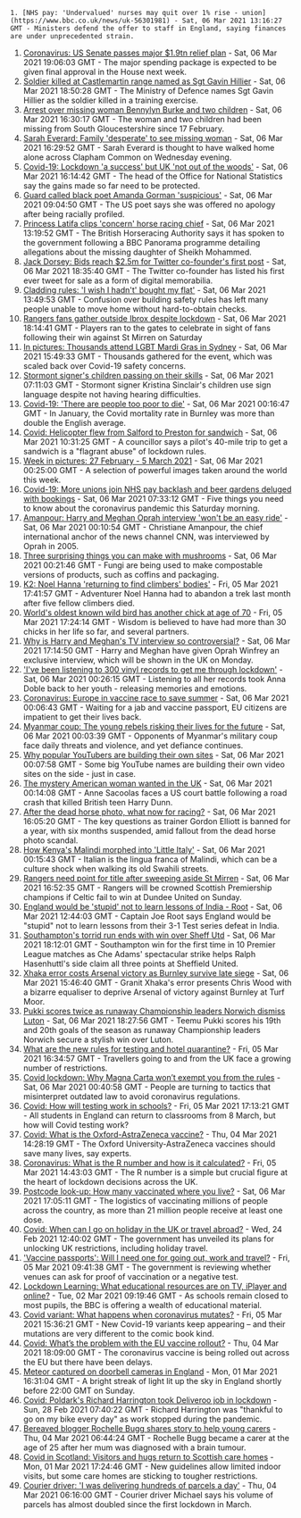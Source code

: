 
    1. [NHS pay: 'Undervalued' nurses may quit over 1% rise - union](https://www.bbc.co.uk/news/uk-56301981) - Sat, 06 Mar 2021 13:16:27 GMT - Ministers defend the offer to staff in England, saying finances are under unprecedented strain.
1. [Coronavirus: US Senate passes major $1.9tn relief plan](https://www.bbc.co.uk/news/world-us-canada-56307889) - Sat, 06 Mar 2021 19:06:03 GMT - The major spending package is expected to be given final approval in the House next week.
1. [Soldier killed at Castlemartin range named as Sgt Gavin Hillier](https://www.bbc.co.uk/news/uk-wales-56304979) - Sat, 06 Mar 2021 18:50:28 GMT - The Ministry of Defence names Sgt Gavin Hillier as the soldier killed in a training exercise.
1. [Arrest over missing woman Bennylyn Burke and two children](https://www.bbc.co.uk/news/uk-scotland-56304839) - Sat, 06 Mar 2021 16:30:17 GMT - The woman and two children had been missing from South Gloucestershire since 17 February.
1. [Sarah Everard: Family 'desperate' to see missing woman](https://www.bbc.co.uk/news/uk-england-london-56307038) - Sat, 06 Mar 2021 16:29:52 GMT - Sarah Everard is thought to have walked home alone across Clapham Common on Wednesday evening.
1. [Covid-19: Lockdown 'a success' but UK 'not out of the woods'](https://www.bbc.co.uk/news/uk-56306105) - Sat, 06 Mar 2021 16:14:42 GMT - The head of the Office for National Statistics say the gains made so far need to be protected.
1. [Guard called black poet Amanda Gorman 'suspicious'](https://www.bbc.co.uk/news/world-us-canada-56304235) - Sat, 06 Mar 2021 09:04:50 GMT - The US poet says she was offered no apology after being racially profiled.
1. [Princess Latifa clips 'concern' horse racing chief](https://www.bbc.co.uk/sport/horse-racing/56304866) - Sat, 06 Mar 2021 13:19:52 GMT - The British Horseracing Authority says it has spoken to the government following a BBC Panorama programme detailing allegations about the missing daughter of Sheikh Mohammed.
1. [Jack Dorsey: Bids reach $2.5m for Twitter co-founder's first post](https://www.bbc.co.uk/news/world-us-canada-56307153) - Sat, 06 Mar 2021 18:35:40 GMT - The Twitter co-founder has listed his first ever tweet for sale as a form of digital memorabilia.
1. [Cladding rules: 'I wish I hadn't' bought my flat'](https://www.bbc.co.uk/news/business-56298878) - Sat, 06 Mar 2021 13:49:53 GMT - Confusion over building safety rules has left many people unable to move home without hard-to-obtain checks.
1. [Rangers fans gather outside Ibrox despite lockdown](https://www.bbc.co.uk/news/uk-scotland-glasgow-west-56307066) - Sat, 06 Mar 2021 18:14:41 GMT - Players ran to the gates to celebrate in sight of fans following their win against St Mirren on Saturday
1. [In pictures: Thousands attend LGBT Mardi Gras in Sydney](https://www.bbc.co.uk/news/world-australia-56307356) - Sat, 06 Mar 2021 15:49:33 GMT - Thousands gathered for the event, which was scaled back over Covid-19 safety concerns.
1. [Stormont signer's children passing on their skills](https://www.bbc.co.uk/news/uk-northern-ireland-56266968) - Sat, 06 Mar 2021 07:11:03 GMT - Stormont signer Kristina Sinclair's children use sign language despite not having hearing difficulties.
1. [Covid-19: 'There are people too poor to die'](https://www.bbc.co.uk/news/uk-56255828) - Sat, 06 Mar 2021 00:16:47 GMT - In January, the Covid mortality rate in Burnley was more than double the English average.
1. [Covid: Helicopter flew from Salford to Preston for sandwich](https://www.bbc.co.uk/news/uk-england-lancashire-56278463) - Sat, 06 Mar 2021 10:31:25 GMT - A councillor says a pilot's 40-mile trip to get a sandwich is a "flagrant abuse" of lockdown rules.
1. [Week in pictures: 27 February - 5 March 2021](https://www.bbc.co.uk/news/in-pictures-56283009) - Sat, 06 Mar 2021 00:25:00 GMT - A selection of powerful images taken around the world this week.
1. [Covid-19: More unions join NHS pay backlash and beer gardens deluged with bookings](https://www.bbc.co.uk/news/uk-56303752) - Sat, 06 Mar 2021 07:33:12 GMT - Five things you need to know about the coronavirus pandemic this Saturday morning.
1. [Amanpour: Harry and Meghan Oprah interview 'won't be an easy ride'](https://www.bbc.co.uk/news/world-us-canada-56255829) - Sat, 06 Mar 2021 00:10:54 GMT - Christiane Amanpour, the chief international anchor of the news channel CNN, was interviewed by Oprah in 2005.
1. [Three surprising things you can make with mushrooms](https://www.bbc.co.uk/news/stories-56259541) - Sat, 06 Mar 2021 00:21:46 GMT - Fungi are being used to make compostable versions of products, such as coffins and packaging.
1. [K2: Noel Hanna 'returning to find climbers' bodies'](https://www.bbc.co.uk/news/uk-northern-ireland-56296329) - Fri, 05 Mar 2021 17:41:57 GMT - Adventurer Noel Hanna had to abandon a trek last month after five fellow climbers died.
1. [World's oldest known wild bird has another chick at age of 70](https://www.bbc.co.uk/news/world-us-canada-56281983) - Fri, 05 Mar 2021 17:24:14 GMT - Wisdom is believed to have had more than 30 chicks in her life so far, and several partners.
1. [Why is Harry and Meghan's TV interview so controversial?](https://www.bbc.co.uk/news/explainers-56281444) - Sat, 06 Mar 2021 17:14:50 GMT - Harry and Meghan have given Oprah Winfrey an exclusive interview, which will be shown in the UK on Monday.
1. ['I've been listening to 300 vinyl records to get me through lockdown'](https://www.bbc.co.uk/news/stories-56187737) - Sat, 06 Mar 2021 00:26:15 GMT - Listening to all her records took Anna Doble back to her youth - releasing memories and emotions.
1. [Coronavirus: Europe in vaccine race to save summer](https://www.bbc.co.uk/news/world-europe-56292087) - Sat, 06 Mar 2021 00:06:43 GMT - Waiting for a jab and vaccine passport, EU citizens are impatient to get their lives back.
1. [Myanmar coup: The young rebels risking their lives for the future](https://www.bbc.co.uk/news/world-asia-56293923) - Sat, 06 Mar 2021 00:03:39 GMT - Opponents of Myanmar's military coup face daily threats and violence, and yet defiance continues.
1. [Why popular YouTubers are building their own sites](https://www.bbc.co.uk/news/technology-55349255) - Sat, 06 Mar 2021 00:07:58 GMT - Some big YouTube names are building their own video sites on the side - just in case.
1. [The mystery American woman wanted in the UK](https://www.bbc.co.uk/news/world-us-canada-56246511) - Sat, 06 Mar 2021 00:14:08 GMT - Anne Sacoolas faces a US court battle following a road crash that killed British teen Harry Dunn.
1. [After the dead horse photo, what now for racing?](https://www.bbc.co.uk/sport/horse-racing/56288334) - Sat, 06 Mar 2021 16:05:20 GMT - The key questions as trainer Gordon Elliott is banned for a year, with six months suspended, amid fallout from the dead horse photo scandal.
1. [How Kenya's Malindi morphed into 'Little Italy'](https://www.bbc.co.uk/news/world-africa-56284827) - Sat, 06 Mar 2021 00:15:43 GMT - Italian is the lingua franca of Malindi, which can be a culture shock when walking its old Swahili streets.
1. [Rangers need point for title after sweeping aside St Mirren](https://www.bbc.co.uk/sport/football/56219996) - Sat, 06 Mar 2021 16:52:35 GMT - Rangers will be crowned Scottish Premiership champions if Celtic fail to win at Dundee United on Sunday.
1. [England would be 'stupid' not to learn lessons of India - Root](https://www.bbc.co.uk/sport/cricket/56306145) - Sat, 06 Mar 2021 12:44:03 GMT - Captain Joe Root says England would be "stupid" not to learn lessons from their 3-1 Test series defeat in India.
1. [Southampton's torrid run ends with win over Sheff Utd](https://www.bbc.co.uk/sport/football/56220040) - Sat, 06 Mar 2021 18:12:01 GMT - Southampton win for the first time in 10 Premier League matches as Che Adams' spectacular strike helps Ralph Hasenhuttl's side claim all three points at Sheffield United.
1. [Xhaka error costs Arsenal victory as Burnley survive late siege](https://www.bbc.co.uk/sport/football/56220041) - Sat, 06 Mar 2021 15:46:40 GMT - Granit Xhaka's error presents Chris Wood with a bizarre equaliser to deprive Arsenal of victory against Burnley at Turf Moor.
1. [Pukki scores twice as runaway Championship leaders Norwich dismiss Luton](https://www.bbc.co.uk/sport/football/56219558) - Sat, 06 Mar 2021 18:27:56 GMT - Teemu Pukki scores his 19th and 20th goals of the season as runaway Championship leaders Norwich secure a stylish win over Luton.
1. [What are the new rules for testing and hotel quarantine?](https://www.bbc.co.uk/news/explainers-52544307) - Fri, 05 Mar 2021 16:34:57 GMT - Travellers going to and from the UK face a growing number of restrictions.
1. [Covid lockdown: Why Magna Carta won’t exempt you from the rules](https://www.bbc.co.uk/news/56295261) - Sat, 06 Mar 2021 00:40:58 GMT - People are turning to tactics that misinterpret outdated law to avoid coronavirus regulations.
1. [Covid: How will testing work in schools?](https://www.bbc.co.uk/news/education-51643556) - Fri, 05 Mar 2021 17:13:21 GMT - All students in England can return to classrooms from 8 March, but how will Covid testing work?
1. [Covid: What is the Oxford-AstraZeneca vaccine?](https://www.bbc.co.uk/news/health-55302595) - Thu, 04 Mar 2021 14:28:19 GMT - The Oxford University-AstraZeneca vaccines should save many lives, say experts.
1. [Coronavirus: What is the R number and how is it calculated?](https://www.bbc.co.uk/news/health-52473523) - Fri, 05 Mar 2021 14:43:03 GMT - The R number is a simple but crucial figure at the heart of lockdown decisions across the UK.
1. [Postcode look-up: How many vaccinated where you live?](https://www.bbc.co.uk/news/health-55274833) - Sat, 06 Mar 2021 17:05:11 GMT - The logistics of vaccinating millions of people across the country, as more than 21 million people receive at least one dose.
1. [Covid: When can I go on holiday in the UK or travel abroad?](https://www.bbc.co.uk/news/explainers-52646738) - Wed, 24 Feb 2021 12:40:02 GMT - The government has unveiled its plans for unlocking UK restrictions, including holiday travel.
1. ['Vaccine passports': Will I need one for going out, work and travel?](https://www.bbc.co.uk/news/explainers-55718553) - Fri, 05 Mar 2021 09:41:38 GMT - The government is reviewing whether venues can ask for proof of vaccination or a negative test.
1. [Lockdown Learning: What educational resources are on TV, iPlayer and online?](https://www.bbc.co.uk/news/education-55591821) - Tue, 02 Mar 2021 09:19:46 GMT - As schools remain closed to most pupils, the BBC is offering a wealth of educational material.
1. [Covid variant: What happens when coronavirus mutates?](https://www.bbc.co.uk/news/health-56286744) - Fri, 05 Mar 2021 15:36:21 GMT - New Covid-19 variants keep appearing – and their mutations are very different to the comic book kind.
1. [Covid: What’s the problem with the EU vaccine rollout?](https://www.bbc.co.uk/news/explainers-56286235) - Thu, 04 Mar 2021 18:09:00 GMT - The coronavirus vaccine is being rolled out across the EU but there have been delays.
1. [Meteor captured on doorbell cameras in England](https://www.bbc.co.uk/news/uk-56241705) - Mon, 01 Mar 2021 16:31:04 GMT - A bright streak of light lit up the sky in England shortly before 22:00 GMT on Sunday.
1. [Covid: Poldark's Richard Harrington took Deliveroo job in lockdown](https://www.bbc.co.uk/news/uk-wales-56225148) - Sun, 28 Feb 2021 07:40:22 GMT - Richard Harrington was "thankful to go on my bike every day" as work stopped during the pandemic.
1. [Bereaved blogger Rochelle Bugg shares story to help young carers](https://www.bbc.co.uk/news/uk-england-suffolk-56251118) - Thu, 04 Mar 2021 06:44:24 GMT - Rochelle Bugg became a carer at the age of 25 after her mum was diagnosed with a brain tumour.
1. [Covid in Scotland: Visitors and hugs return to Scottish care homes](https://www.bbc.co.uk/news/uk-scotland-56242468) - Mon, 01 Mar 2021 17:24:46 GMT - New guidelines allow limited indoor visits, but some care homes are sticking to tougher restrictions.
1. [Courier driver: 'I was delivering hundreds of parcels a day'](https://www.bbc.co.uk/news/uk-scotland-56272459) - Thu, 04 Mar 2021 06:16:00 GMT - Courier driver Michael says his volume of parcels has almost doubled since the first lockdown in March.

